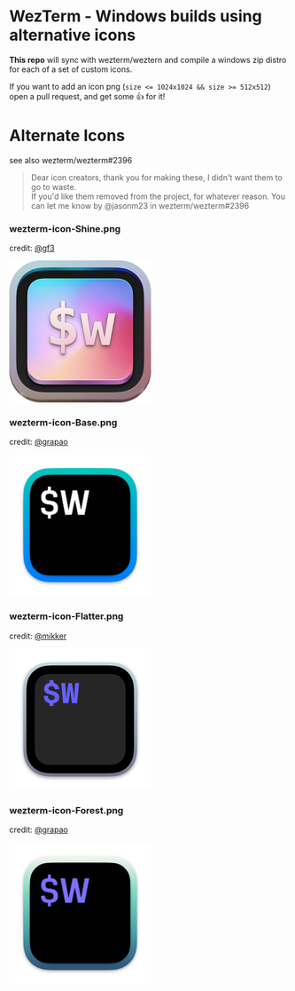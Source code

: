# WezTerm - Windows builds using alternative icons

**This repo** will sync with wezterm/weztern and compile a windows zip distro for each of a set of custom icons.

If you want to add an icon png (`size <= 1024x1024 && size >= 512x512`) open a pull request, and get some 👍 for it!

# Alternate Icons

see also wezterm/wezterm#2396

> Dear icon creators, thank you for making these,  I didn't want them to go to waste.  
> If you'd like them removed from the project, for whatever reason. You can let me know by @jasonm23 in wezterm/wezterm#2396

### wezterm-icon-Shine.png

credit: [@gf3](https://github.com/gf3)

  <img width="256" src=".alt-icons/wezterm-icon-Shine.png" />

### wezterm-icon-Base.png

credit: [@grapao](https://github.com/grapao)

  <img width="256" src=".alt-icons//wezterm-icon-Base.png" />

### wezterm-icon-Flatter.png

credit: [@mikker](https://github.com/mikker)

  <img width="256" src=".alt-icons//wezterm-icon-Flatter.png" />

### wezterm-icon-Forest.png

credit: [@grapao](https://github.com/grapao)

  <img width="256" src=".alt-icons/wezterm-icon-Forest.png" />
